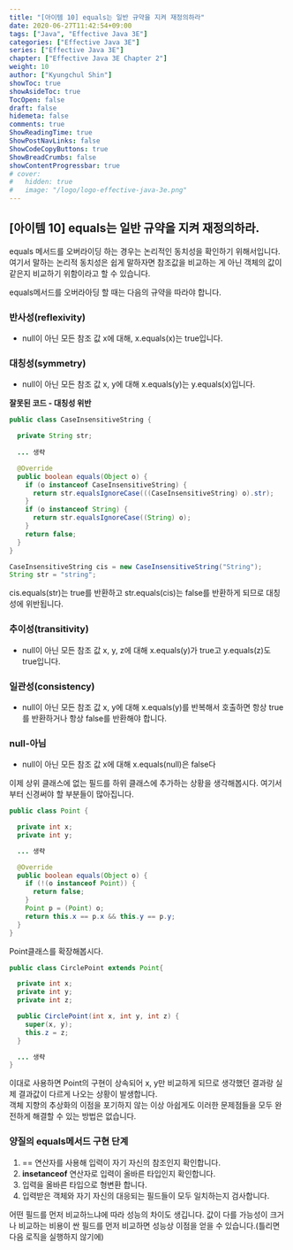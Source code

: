 ```yaml
---
title: "[아이템 10] equals는 일반 규약을 지켜 재정의하라"
date: 2020-06-27T11:42:54+09:00
tags: ["Java", "Effective Java 3E"]
categories: ["Effective Java 3E"]
series: ["Effective Java 3E"]
chapter: ["Effective Java 3E Chapter 2"]
weight: 10
author: ["Kyungchul Shin"]
showToc: true
showAsideToc: true
TocOpen: false
draft: false
hidemeta: false
comments: true
ShowReadingTime: true
ShowPostNavLinks: false
ShowCodeCopyButtons: true
ShowBreadCrumbs: false
showContentProgressbar: true
# cover:
#   hidden: true
#   image: "/logo/logo-effective-java-3e.png"
---
```

## [아이템 10] equals는 일반 규약을 지켜 재정의하라.
equals 메서드를 오버라이딩 하는 경우는 논리적인 동치성을 확인하기 위해서입니다.여기서 말하는 논리적 동치성은 쉽게 말하자면 참조값을 비교하는 게 아닌 객체의 값이 같은지 비교하기 위함이라고 할 수 있습니다.
   
equals메서드를 오버라아딩 할 때는 다음의 규약을 따라야 합니다.
   
### **반사성(reflexivity)**
- null이 아닌 모든 참조 값 x에 대해, x.equals(x)는 true입니다.
### **대칭성(symmetry)**
- null이 아닌 모든 참조 값 x, y에 대해 x.equals(y)는 y.equals(x)입니다.
 
**잘못된 코드 - 대칭성 위반**
``` java
public class CaseInsensitiveString {

  private String str;
  
  ... 생략

  @Override
  public boolean equals(Object o) {
    if (o instanceof CaseInsensitiveString) {
      return str.equalsIgnoreCase(((CaseInsensitiveString) o).str);
    }
    if (o instanceof String) {
      return str.equalsIgnoreCase((String) o);
    }
    return false;
  }
}
```
``` java
CaseInsensitiveString cis = new CaseInsensitiveString("String");
String str = "string";
```
cis.equals(str)는 true를 반환하고 str.equals(cis)는 false를 반환하게 되므로 대칭성에 위반됩니다.

### **추이성(transitivity)**
- null이 아닌 모든 참조 값 x, y, z에 대해 x.equals(y)가 true고 y.equals(z)도 true입니다.
### **일관성(consistency)**
- null이 아닌 모든 참조 값 x, y에 대해 x.equals(y)를 반복해서 호출하면 항상 true를 반환하거나 항상 false를 반환해야 합니다.
### **null-아님**
- null이 아닌 모든 참조 값 x에 대해 x.equals(null)은 false다

이제 상위 클래스에 없는 필드를 하위 클래스에 추가하는 상황을 생각해봅시다. 여기서부터 신경써야 할 부분들이 많아집니다.
``` java
public class Point {

  private int x;
  private int y;

  ... 생략

  @Override
  public boolean equals(Object o) {
    if (!(o instanceof Point)) {
      return false;
    }
    Point p = (Point) o;
    return this.x == p.x && this.y == p.y;
  }
}
```
Point클래스를 확장해봅시다.
``` java
public class CirclePoint extends Point{

  private int x;
  private int y;
  private int z;

  public CirclePoint(int x, int y, int z) {
    super(x, y);
    this.z = z;
  }

  ... 생략
}
```
이대로 사용하면 Point의 구현이 상속되어 x, y만 비교하게 되므로 생각했던 결과랑 실제 결과값이 다르게 나오는 상황이 발생합니다.</br>
객체 지향의 추상화의 이점을 포기하지 않는 이상 아쉽게도 이러한 문제점들을 모두 완전하게 해결할 수 있는 방법은 없습니다.
   
### **양질의 equals메서드 구현 단계**
1.  == 연산자를 사용해 입력이 자기 자신의 참조인지 확인합니다.
2.  **insetanceof** 연산자로 입력이 올바른 타입인지 확인합니다.
3.  입력을 올바른 타입으로 형변환 합니다.
4.  입력받은 객체와 자기 자신의 대응되는 필드들이 모두 일치하는지 검사합니다.

어떤 필드를 먼저 비교하느냐에 따라 성능의 차이도 생깁니다. 값이 다를 가능성이 크거나 비교하는 비용이 싼 필드를 먼저 비교하면 성능상 이점을 얻을 수 있습니다.(틀리면 다음 로직을 실행하지 않기에)

